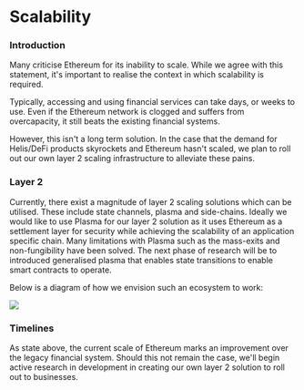 # Scalability

### Introduction

Many criticise Ethereum for its inability to scale. While we agree with this statement, it's important to realise the context in which scalability is required.

Typically, accessing and using financial services can take days, or weeks to use. Even if the Ethereum network is clogged and suffers from overcapacity, it still beats the existing financial systems.

However, this isn't a long term solution. In the case that the demand for Helis/DeFi products skyrockets and Ethereum hasn't scaled, we plan to roll out our own layer 2 scaling infrastructure to alleviate these pains.

### Layer 2

Currently, there exist a magnitude of layer 2 scaling solutions which can be utilised. These include state channels, plasma and side-chains. Ideally we would like to use Plasma for our layer 2 solution as it uses Ethereum as a settlement layer for security while achieving the scalability of an application specific chain. Many limitations with Plasma such as the mass-exits and non-fungibility have been solved. The next phase of research will be to introduced generalised plasma that enables state transitions to enable smart contracts to operate.

Below is a diagram of how we envision such an ecosystem to work:

![](https://lh3.googleusercontent.com/lccPq_tAayWX2hP5DaFCVGwOxqJC8eX9BZX0-q5GTg9MVRUXT2KPjr7EA72fL9jxlNW7mJfSUmsbvzNiA5kNqdCfs_TwVwKCsl7Idzr7Z5F2n1VEjpwbNiDIruDSSMcm_K_u2LLeIi4)

### Timelines

As state above, the current scale of Ethereum marks an improvement over the legacy financial system. Should this not remain the case, we'll begin active research in development in creating our own layer 2 solution to roll out to businesses.

 

